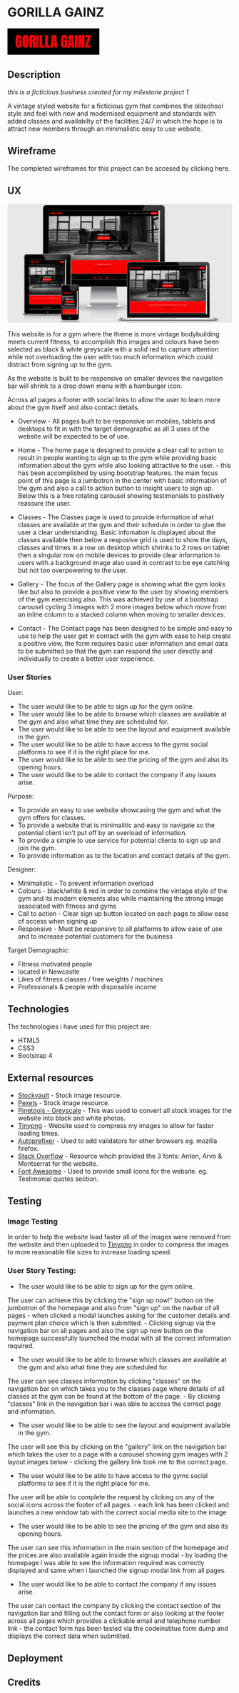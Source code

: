 # GORILLA GAINZ

![picture](assets/readme-images/logo.png)

## Description

*this is a ficticious business created for my milestone project 1*

A vintage styled website for a ficticious gym that combines the oldschool style and feel with new and modernised equipment and standards with added classes and availabilty of the facilities 24/7 in which the hope is to attract new members through an minimalistic easy to use website.



## Wireframe

The completed wireframes for this project can be accesed by clicking here.

## UX

![picture](assets/readme-images/responsive-view.png)

This website is for a gym where the theme is more vintage bodybuilding meets current fitness, to accomplish this images and colours have been selected as black & white greyscale with a solid red to capture attention while not overloading the user with too much information which could distract from signing up to the gym. 

As the website is built to be responsive on smaller devices the navigation bar will shrink to a drop down menu with a hamburger icon.

Across all pages a footer with social links to allow the user to learn more about the gym itself and also contact details.

* Overview - All pages built to be responsive on mobiles, tablets and desktops to fit in with the target demographic as all 3 uses of the website will be expected to be of use.

* Home - The home page is designed to provide a clear call to action to result in people wanting to sign up to the gym while providing basic information about the gym while also looking attractive to the user. - this has been accomplished by using bootstrap features. the main focus point of this page is a jumbotron in the center with basic information of the gym and also a call to action button to insight users to sign up. Below this is a free rotating carousel showing testimonials to postively reassure the user.

* Classes - The Classes page is used to provide information of what classes are available at the gym and their schedule in order to give the user a clear understanding. Basic infomation is displayed about the classes available then below a resposive grid is used to show the days, classes and times in a row on desktop which shrinks to 2 rows on tablet then a singular row on mobile devices to provide clear information to users with a background image also used in contrast to be eye catching but not too overpowering to the user.

* Gallery - The focus of the Gallery page is showing what the gym looks like but also to provide a positive view to the user by showing members of the gym exercising also. This was achieved by use of a bootstrap carousel cycling 3 images with 2 more images below which move from an inline column to a stacked column when moving to smaller devices.

* Contact - The Contact page has been designed to be simple and easy to use to help the user get in contact with the gym with ease to help create a positive view, the form requires basic user information and email data to be submitted so that the gym can respond the user directly and individually to create a better user experience.

### User Stories

User:

* The user would like to be able to sign up for the gym online.
* The user would like to be able to browse which classes are available at the gym and also what time they are scheduled for.
* The user would like to be able to see the layout and equipment available in the gym.
* The user would like to be able to have access to the gyms social platforms to see if it is the right place for me.
* The user would like to be able to see the pricing of the gym and also its opening hours.
* The user would like to be able to contact the company if any issues arise.

Purpose:

* To provide an easy to use website showcasing the gym and what the gym offers for classes.
* To provide a website that is minimalitic and easy to navigate so the potential client isn't put off by an overload of information.
* To provide a simple to use service for potential clients to sign up and join the gym.
* To provide information as to the location and contact details of the gym.

Designer:

* Minimalistic - To prevent information overload
* Colours - black/white & red in order to combine the vintage style of the gym and its modern elements also while maintaining the strong image associated with fitness and gyms
* Call to action - Clear sign up button located on each page to allow ease of access when signing up
* Responsive - Must be responsive to all platforms to allow ease of use and to increase potential customers for the business

Target Demographic:

* Fitness motivated people
* located in Newcastle
* Likes of fitness classes / free weights / machines
* Professionals & people with disposable income

## Technologies
The technologies i have used for this project are:

* HTML5
* CSS3
* Bootstrap 4

## External resources

* [Stockvault](https://www.stockvault.net/) - Stock image resource.
* [Pexels](https://https://www.pexels.com/) - Stock image resource. 
* [Pinetools - Greyscale](https://pinetools.com/grayscale-image/) - This was used to convert all stock images for the website into black and white photos.
* [Tinypng](http://https://tinypng.com/) - Website used to compress my images to allow for faster loading times. 
* [Autoprefixer](http://autoprefixer.github.io/) - Used to add validators for other browsers eg. mozilla firefox.
* [Stack Overflow](https://fonts.google.com/) - Resource whcih provided the 3 fonts: Anton, Arvo & Montserrat for the website.
* [Font Awesome](https://fontawesome.com/) - Used to provide small icons for the website. eg. Testimonial quotes section.

## Testing

### Image Testing

In order to help the website load faster all of the images were removed from the website and then uploaded to [Tinypng](http://https://tinypng.com/) in order to compress the images to more reasonable file sizes to increase loading speed.


### User Story Testing:

* The user would like to be able to sign up for the gym online.

The user can achieve this by clicking the "sign up now!" button on the jumbotron of the homepage and also from "sign up" on the navbar of all pages - when clicked a modal launches asking for the customer
details and payment plan choice which is then submitted. - Clicking signup via the navigation bar on all pages and also the sign up now button on the homepage successfully laumched the modal with all the correct information required.

* The user would like to be able to browse which classes are available at the gym and also what time they are scheduled for.

The user can see classes information by clicking "classes" on the navigation bar on which takes you to the classes page where details of all classes at the gym can be found at the bottom of the page. - By clicking "classes" link in the navigation bar i was able to access the correct page and information.

* The user would like to be able to see the layout and equipment available in the gym.

The user will see this by clicking on the "gallery" link on the navigation bar which takes the user to a page with a carousel showing gym images with 2 layout images below - clicking the gallery link took me to the correct page.

* The user would like to be able to have access to the gyms social platforms to see if it is the right place for me. 

The user will be able to complete the request by clicking on any of the social icons across the footer of all pages. - each link has been clicked and launches a new window tab with the correct social media site to the image

* The user would like to be able to see the pricing of the gym and also its opening hours.

The user can see this information in the main section of the homepage and the prices are also available again inside the signup modal - by loading the homepage i was able to see the information required was correctly displayed and same when i launched the signup modal link from all pages.

* The user would like to be able to contact the company if any issues arise.

The user can contact the company by clicking the contact section of the navigation bar and filling out the contact form or also looking at the footer across all pages which provides a clickable email and telephone number link - the contact form has been tested via the codeinstitue form dump and displays the correct data when submitted.

## Deployment



## Credits


